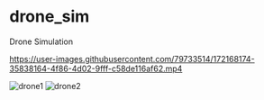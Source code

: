 # drone_sim
Drone Simulation

https://user-images.githubusercontent.com/79733514/172168174-35838164-4f86-4d02-9fff-c58de116af62.mp4

![drone1](https://user-images.githubusercontent.com/79733514/172168201-99186b35-8376-4dcc-8f06-896a95fb160d.jpg)
![drone2](https://user-images.githubusercontent.com/79733514/172168200-a1d76ad7-d50c-419f-a124-53c620930f62.jpg)

